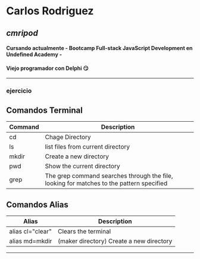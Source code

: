 # Carlos Rodriguez
## _cmripod_

#### Cursando actualmente - Bootcamp Full-stack JavaScript Development en **Undefined Academy** -

#### Viejo programador con Delphi 😏

---
### ejercicio

## Comandos Terminal

| Command | Description                                                                              |
| ------- | ---------------------------------------------------------------------------------------- |
| cd      | Chage Directory                                                                          |
| ls      | list files from current directory                                                        |
| mkdir   | Create a new directory                                                                   |
| pwd     | Show the current directory                                                               |
| grep    | The grep command searches through the file, looking for matches to the pattern specified |

## Comandos Alias
| Alias            | Description                              |
| ---------------- |------------------------------------------|
| alias cl="clear" | Clears the terminal                      |
| alias md=mkdir   | (maker directory) Create a new directory |

---

